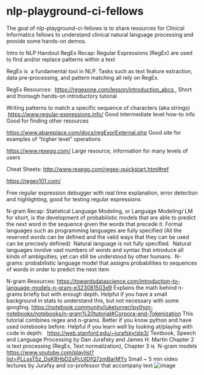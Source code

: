
# nlp-playground-ci-fellows

<!-- badges: start -->
<!-- badges: end -->

The goal of nlp-playground-ci-fellows is to share resources for Clinical Informatics fellows to understand clinical natural language processing and provide some hands-on demos.

Intro to NLP Handout
RegEx Recap:
Regular Expressions (RegEx) are used to find and/or replace patterns within a text

RegEx is  a fundamental tool in NLP. Tasks such as text feature extraction, data pre-processing, and pattern matching all rely on RegEx.

RegEx Resources:
 https://regexone.com/lesson/introduction_abcs  
Short and thorough hands-on introductory tutorial

Writing patterns to match a specific sequence of characters (aka strings)
 https://www.regular-expressions.info/
Good intermediate level how-to info 
Good for finding other resources

https://www.abareplace.com/docs/regExprExternal.php
Good site for examples of “higher level” operations

https://www.rexegg.com/
Large resource, information for many levels of users

Cheat Sheets: http://www.rexegg.com/regex-quickstart.html#ref

https://regex101.com/

Free regular expression debugger with real time explanation, error detection and highlighting, good for testing regular expressions

N-gram Recap:
Statistical Language Modeling, or Language Modeling/ LM for short, is the development of probabilistic models that are able to predict the next word in the sequence given the words that precede it.
Formal languages such as programming languages are fully specified (All the reserved words can be defined and the valid ways that they can be used can be precisely defined) 
Natural language is not fully specified. 
Natural languages involve vast numbers of words and syntax that introduce all kinds of ambiguities, yet can still be understood by other humans.
 N-grams: probabilistic language model that assigns probabilities to sequences of words in order to predict the next item 

N-gram Resources:
https://towardsdatascience.com/introduction-to-language-models-n-gram-e323081503d9
Explains the math behind n-grams briefly but with enough depth. Helpful if you have a small background in stats to understand this, but not necessary with some googling.
https://notebook.community/luketurner/ipython-notebooks/notebooks/n-gram%20tutorial#Corpora-and-Tokenization
This tutorial combines regex and n-grams. Better if you know python and have used notebooks before. Helpful if you learn well by looking at/playing with code
In depth: 
 https://web.stanford.edu/~jurafsky/slp3/
Textbook, ​​Speech and Language Processing by Dan Jurafsky and James H. Martin
Chapter 2 is text processing (RegEx, Text normalization), Chapter 3 is  N-gram models
https://www.youtube.com/playlist?list=PLLssT5z_DsK8HbD2sPcUIDfQ7zmBarMYv
Small ~ 5 min video lectures by Jurafsy and co-professor that accompany text
![image](https://user-images.githubusercontent.com/39673697/149576494-967c4a39-2bf9-428f-bbcb-a52c431e1982.png)
